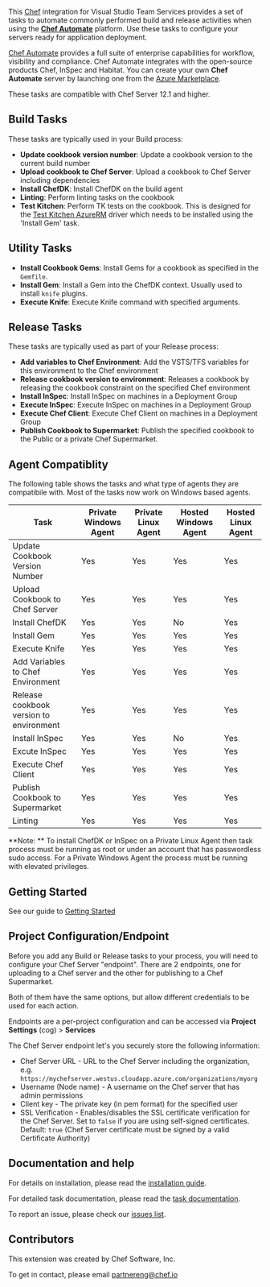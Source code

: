 This [Chef](http://chef.io) integration for Visual Studio Team Services provides a set of tasks to automate commonly performed build and release activities when using the **[Chef Automate](https://www.chef.io/automate/)** platform.  Use these tasks to configure your servers ready for application deployment.

[Chef Automate](https://www.chef.io/automate/) provides a full suite of enterprise capabilities for workflow, visibility and compliance. Chef Automate integrates with the open-source products Chef, InSpec and Habitat.  You can create your own **Chef Automate** server by launching one from the [Azure Marketplace](https://azuremarketplace.microsoft.com/en-us/marketplace/apps/chef-software.chef-automate?tab=Overview).

These tasks are compatible with Chef Server 12.1 and higher.

## Build Tasks

These tasks are typically used in your Build process:

* **Update cookbook version number**: Update a cookbook version to the current build number
* **Upload cookbook to Chef Server**: Upload a cookbook to Chef Server including dependencies
* **Install ChefDK**: Install ChefDK on the build agent
* **Linting**: Perform linting tasks on the cookbook
* **Test Kitchen**: Perform TK tests on the cookbook. This is designed for the [Test Kitchen AzureRM](https://github.com/test-kitchen/kitchen-azurerm) driver which needs to be installed using the 'Install Gem' task.

## Utility Tasks

* **Install Cookbook Gems**: Install Gems for a cookbook as specified in the `Gemfile`.
* **Install Gem**: Install a Gem into the ChefDK context. Usually used to install `knife` plugins.
* **Execute Knife**: Execute Knife command with specified arguments.

## Release Tasks

These tasks are typically used as part of your Release process:

* **Add variables to Chef Environment**: Add the VSTS/TFS variables for this environment to the Chef environment
* **Release cookbook version to environment**: Releases a cookbook by releasing the cookbook constraint on the specified Chef environment
* **Install InSpec**: Install InSpec on machines in a Deployment Group
* **Execute InSpec**: Execute InSpec on machines in a Deployment Group
* **Execute Chef Client**: Execute Chef Client on machines in a Deployment Group
* **Publish Cookbook to Supermarket**: Publish the specified cookbook to the Public or a private Chef Supermarket.

## Agent Compatiblity

The following table shows the tasks and what type of agents they are compatibile with. Most of the tasks now work on Windows based agents.

| Task | Private Windows Agent | Private Linux Agent | Hosted Windows Agent | Hosted Linux Agent |
|------|-----------------------|---------------------|----------------------|--------------------|
| Update Cookbook Version Number | Yes | Yes | Yes | Yes |
| Upload Cookbook to Chef Server | Yes | Yes | Yes | Yes |
| Install ChefDK | Yes | Yes | No | Yes |
| Install Gem | Yes | Yes | Yes | Yes |
| Execute Knife | Yes | Yes | Yes | Yes |
| Add Variables to Chef Environment | Yes | Yes | Yes | Yes |
| Release cookbook version to environment | Yes | Yes | Yes | Yes |
| Install InSpec | Yes | Yes | No | Yes |
| Excute InSpec | Yes | Yes | Yes | Yes |
| Execute Chef Client | Yes | Yes | Yes | Yes |
| Publish Cookbook to Supermarket | Yes | Yes | Yes | Yes |
| Linting | Yes | Yes | Yes | Yes |

**Note: ** To install ChefDK or InSpec on a Private Linux Agent then task process must be running as root or under an account that has passwordless sudo access. For a Private Windows Agent the process must be running with elevated privileges.

## Getting Started

See our guide to [Getting Started](https://github.com/chef-partners/vsts-chef/wiki/Getting-Started)

## Project Configuration/Endpoint

Before you add any Build or Release tasks to your process, you will need to configure your Chef Server "endpoint". There are 2 endpoints, one for uploading to a Chef server and the other for publishing to a Chef Supermarket.

Both of them have the same options, but allow different credentials to be used for each action.

Endpoints are a per-project configuration and can be accessed via **Project Settings** (cog) > **Services**

The Chef Server endpoint let's you securely store the following information:

* Chef Server URL - URL to the Chef Server including the organization, e.g. `https://mychefserver.westus.cloudapp.azure.com/organizations/myorg`
* Username (Node name) - A username on the Chef server that has admin permissions
* Client key - The private key (in pem format) for the specified user
* SSL Verification - Enables/disables the SSL certificate verification for the Chef Server.  Set to `false` if you are using self-signed certificates.  Default: `true` (Chef Server certificate must be signed by a valid Certificate Authority)

## Documentation and help

For details on installation, please read the [installation guide](https://github.com/chef-partners/vsts-chef/wiki).

For detailed task documentation, please read the [task documentation](https://github.com/chef-partners/vsts-chef/wiki).

To report an issue, please check our [issues list](https://github.com/chef-partners/vsts-chef/issues).

## Contributors

This extension was created by Chef Software, Inc.

To get in contact, please email [partnereng@chef.io](partnereng@chef.io)
